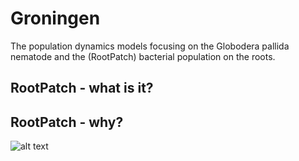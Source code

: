 # Groningen
The population dynamics models focusing on the Globodera pallida nematode and the (RootPatch) bacterial population on the roots. 

## RootPatch - what is it?

## RootPatch - why?

![alt text](http://github.com/[igemsoftware2020]/[Groningen]/RootPatch_icon.png)

